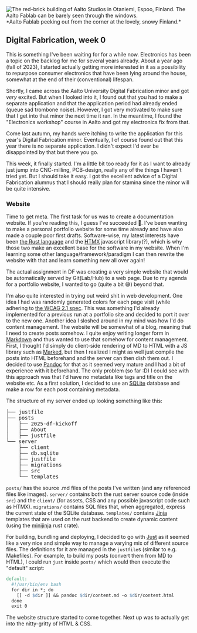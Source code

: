 <picture>
    <source srcset="/build/2025-df-kickoff/aalto-fablab-small.webp 480w"
    media="(max-width: 480px)" />
    <img src="/build/2025-df-kickoff/aalto-fablab.webp" alt="The red-brick building of Aalto Studios in Otaniemi, Espoo, Finland. The Aalto Fablab can be barely seen through the windows." />
</picture>
<span>*Aalto Fablab peeking out from the corner at the lovely, snowy Finland.*</span>

## Digital Fabrication, week 0

This is something I've been waiting for for a while now. Electronics has been a
topic on the backlog for me for several years already. About a year ago (fall of
2023), I started actually getting more interested in it as a possibility to
repurpose consumer electronics that have been lying around the house, somewhat
at the end of their (conventional) lifespan. 

Shortly, I came across the Aalto University Digital Fabrication
minor and got *very* excited. But when I looked into it, I found out that you
had to make a separate application and that the application period had already
ended (queue sad trombone noise). However, I got very motivated to make sure
that I get into that minor the next time it ran. In the meantime, I found the
"Electronics workshop" course in Aalto and got my electronics fix from that.

Come last autumn, my hands were itching to write the application for this year's
Digital Fabrication minor. Eventually, I of course found out that this year
there is no separate application. I didn't expect I'd ever be disappointed by
that but there you go. 

This week, it finally started. I'm a little bit too ready for it as I want to
already just jump into CNC-milling, PCB-design, really any of the things I haven't
tried yet. But I should take it easy. I got the excellent advice of a Digital
Fabrication alumnus that I should really plan for stamina since the minor will
be quite intensive.


### Website

Time to get meta. The first task for us was to create a documentation website.
If you're reading this, I guess I've succeeded 🎉. I've been wanting to make a
personal portfolio website for some time already and have also made a couple
poor first drafts. Software-wise, my latest interests have been 
[the Rust language](https://www.rust-lang.org/) and the [HTMX](https://htmx.org/)
javascript library(?), which is why those two make an excellent base for the
software in my website. When I'm learning some other language/framework/paradigm
I can then rewrite the website with that and learn something new all over again!

The actual assignment in DF was creating a very simple website that would be
automatically served by Git(Lab/Hub) to a web page. Due to my agenda for a
portfolio website, I wanted to go (quite a bit 😅) beyond that.

I'm also quite interested in trying out weird shit in web development. One idea
I had was randomly generated colors for each page visit (while adhering to
[the WCAG 2.1 spec](https://www.w3.org/TR/WCAG21/#contrast-enhanced). This was something I'd
already implemented for a previous run at a portfolio site and decided to port
it over to the new one. Another idea I sloshed around in my mind was how I'd do
content management. The website will be somewhat of a blog, meaning that I need
to create posts somehow. I quite enjoy writing longer form in 
[Markdown](https://www.markdownguide.org) and thus
wanted to use that somehow for content management. First, I thought I'd simply do
client-side rendering of MD to HTML with a JS library such as [Marked](https://marked.js.org),
but then I realized I might as well just compile the posts into HTML beforehand
and the server can then dish them out. I decided to use
[Pandoc](https://pandoc.org) for that as it seemed very mature and I had a bit of
experience with it beforehand. The only problem (so far :D) I could see with
this approach was that I'd have no metadata like tags and title on the
website etc. As a first solution, I decided to use an
[SQLite](https://www.sqlite.org/) database and make a row for each post
containing metadata. 

The structure of my server ended up looking something like this:

<pre>
├── justfile
├── posts
│   ├── 2025-df-kickoff
│   ├── About
│   ├── justfile
└── server
    ├── client
    ├── db.sqlite
    ├── justfile
    ├── migrations
    ├── src
    └── templates
</pre>

`posts/` has the source .md files of the posts I've written (and any referenced
files like images). `server/` contains both the rust server source code (inside
`src`) and the `client/` (for assets, CSS and any possible javascript code such
as HTMX). `migrations/` contains SQL files that, when aggregated, express the
current state of the SQLite database. `templates/` contains
[Jinja](https://jinja.palletsprojects.com/en/stable/) templates that are used on
the rust backend to create dynamic content (using the
[minijinja](https://docs.rs/minijinja/latest/minijinja/) rust crate).

For building, bundling and deploying, I decided to go with
[Just](https://github.com/casey/just) as it seemed like a very nice and simple
way to manage a varying mix of different source files. The definitions for it
are managed in the `justfile`s (similar to e.g. Makefiles). For example, to
build my posts (convert them from MD to HTML), I could run `just` inside `posts/`
which would then execute the "default" script:

```makefile
default:
  #!/usr/bin/env bash
  for dir in *; do 
    [[ -d $dir ]] && pandoc $dir/content.md -o $dir/content.html
  done
  exit 0
```

The website structure started to come together. Next up was to actually get into
the nitty-gritty of HTML & CSS.

